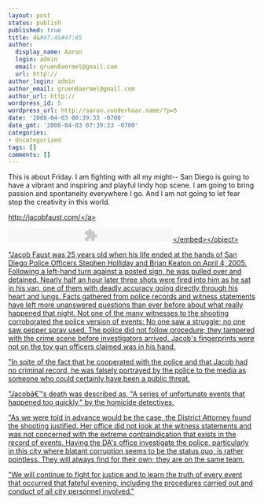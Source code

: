 ```yaml
---
layout: post
status: publish
published: true
title: 4&#47;4&#47;05
author:
  display_name: Aaron
  login: admin
  email: gruen0aermel@gmail.com
  url: http://
author_login: admin
author_email: gruen0aermel@gmail.com
author_url: http://
wordpress_id: 5
wordpress_url: http://aaron.vonderhaar.name/?p=5
date: '2008-04-03 00:39:33 -0700'
date_gmt: '2008-04-03 07:39:33 -0700'
categories:
- Uncategorized
tags: []
comments: []
---
```

<p>This is about Friday.  I am fighting with all my might-- San Diego is going to have a vibrant and inspiring and playful lindy hop scene.  I am going to bring passion and spontaneity everywhere I go.  And I am not going to let fear stop the creativity in this world.</p>
<p><a href="http:&#47;&#47;jacobfaust.com&#47;">http:&#47;&#47;jacobfaust.com&#47;<&#47;a></p>
<p><object classid="clsid:d27cdb6e-ae6d-11cf-96b8-444553540000" codebase="http:&#47;&#47;fpdownload.macromedia.com&#47;pub&#47;shockwave&#47;cabs&#47;flash&#47;swflash.cab#version=8,0,0,0" width="335" height="28" id="divplaylist"><param name="movie" value="http:&#47;&#47;www.divshare.com&#47;flash&#47;playlist?myId=4161964-229" &#47;><embed src="http:&#47;&#47;www.divshare.com&#47;flash&#47;playlist?myId=4161964-229" width="335" height="28" name="divplaylist" type="application&#47;x-shockwave-flash" pluginspage="http:&#47;&#47;www.macromedia.com&#47;go&#47;getflashplayer"><&#47;embed><&#47;object></p>
<p>"Jacob Faust was 25 years old when his life ended at the hands of San Diego Police Officers Stephen Holliday and Brian Keaton on April 4, 2005.  Following a left-hand turn against a posted sign, he was pulled over and detained.  Nearly half an hour later three shots were fired into him as he sat in his van, one of them with deadly accuracy going directly through his heart and lungs. Facts gathered from police records and witness statements have left more unanswered questions than ever before about what really happened that night.  Not one of the many witnesses to the shooting corroborated the police version of events:  No one saw a struggle; no one saw pepper spray used.  The police did not follow procedure; they tampered with the crime scene before investigators arrived.  Jacob's fingerprints were not on the toy gun officers claimed was in his hand.</p>
<p>"In spite of the fact that he cooperated with the police and that Jacob had no criminal record, he was falsely portrayed by the police to the media as someone who could certainly have been a public threat. </p>
<p>"Jacob&acirc;&euro;&trade;s death was described as, "A series of unfortunate events that happened too quickly," by the homicide detectives.   </p>
<p>"As we were told in advance would be the case, the District Attorney found the shooting justified.  Her office did not look at the witness statements and was not concerned with the extreme contraindication that exists in the record of events.  Having the DA's office investigate the police, particularly in this city where blatant corruption seems to be the status quo, is rather pointless.  They will always find for their own; they are on the same team.</p>
<p>"We will continue to fight for justice and to learn the truth of every event that occurred that fateful evening, including the procedures carried out and conduct of all city personnel involved."</p>
